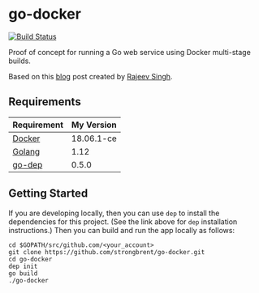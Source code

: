 # go-docker

[![Build Status](https://travis-ci.org/strongbrent/go-docker.svg?branch=master)](https://travis-ci.org/strongbrent/go-docker)

Proof of concept for running a Go web service using Docker multi-stage builds.

Based on this [blog](https://www.callicoder.com/docker-golang-image-container-example/) post created by [Rajeev Singh](https://github.com/callicoder).

## Requirements
| Requirement | My Version | 
| ----------- | ------- |  
|[Docker](https://docs.docker.com/install/)|18.06.1-ce|
|[Golang](https://github.com/callicoder)|1.12|
|[go-dep](https://github.com/golang/dep)|0.5.0|

## Getting Started
If you are developing locally, then you can use `dep` to install the dependencies for this project. (See the link above for `dep` installation instructions.) Then you can build and run the app locally as follows:
```
cd $GOPATH/src/github.com/<your_account>
git clone https://github.com/strongbrent/go-docker.git
cd go-docker
dep init
go build
./go-docker
```